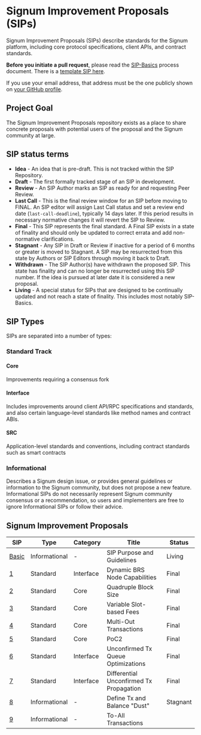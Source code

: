 # Signum Improvement Proposals (SIPs)

Signum Improvement Proposals (SIPs) describe standards for the Signum platform, including core protocol specifications, client APIs, and contract standards.

**Before you initiate a pull request**, please read the [SIP-Basics](./SIP/sip-basic.md) process document.
There is a [template SIP here](./SIP/sip-template.md). 

If you use your email address, that address must be the one publicly shown on [your GitHub profile](https://github.com/settings/profile).

## Project Goal

The Signum Improvement Proposals repository exists as a place to share concrete proposals with potential users of the proposal and the Signum community at large.

## SIP status terms

-   **Idea** - An idea that is pre-draft. This is not tracked within the SIP Repository.
-   **Draft** - The first formally tracked stage of an SIP in development. 
-   **Review** - An SIP Author marks an SIP as ready for and requesting Peer Review.
-   **Last Call** - This is the final review window for an SIP before moving to FINAL. An SIP editor will assign Last Call status and set a review end date (`last-call-deadline`), typically 14 days later. If this period results in necessary normative changes it will revert the SIP to Review.
-   **Final** - This SIP represents the final standard. A Final SIP exists in a state of finality and should only be updated to correct errata and add non-normative clarifications.
-   **Stagnant** - Any SIP in Draft or Review if inactive for a period of 6 months or greater is moved to Stagnant. A SIP may be resurrected from this state by Authors or SIP Editors through moving it back to Draft.
-   **Withdrawn** - The SIP Author(s) have withdrawn the proposed SIP. This state has finality and can no longer be resurrected using this SIP number. If the idea is pursued at later date it is considered a new proposal.
-   **Living** - A special status for SIPs that are designed to be continually updated and not reach a state of finality. This includes most notably SIP-Basics.

## SIP Types

SIPs are separated into a number of types:

### Standard Track

#### Core

Improvements requiring a consensus fork 

#### Interface

Includes improvements around client API/RPC specifications and standards, and also certain language-level standards like method names and contract ABIs.

#### SRC

Application-level standards and conventions, including contract standards such as smart contracts  

### Informational 

Describes a Signum design issue, or provides general guidelines or information to the Signum community, but does not propose a new feature. Informational SIPs do not necessarily represent Signum community consensus or a recommendation, so users and implementers are free to ignore Informational SIPs or follow their advice.

## Signum Improvement Proposals

| SIP  | Type  | Category | Title|  Status |
| -----| ----------- | ---------------- | ---------------------- | ------- |
| [Basic](./SIP/sip-basic.md )  | Informational| -|SIP Purpose and Guidelines     | Living| 
| [1](./SIP/sip-1.md )  | Standard  | Interface   | Dynamic BRS Node Capabilities    | Final   | 
| [2](./SIP/sip-2.md )  | Standard  | Core  |Quadruple Block Size                        | Final   | 
| [3](./SIP/sip-3.md )  | Standard  | Core  |Variable Slot-based Fees                        | Final   | 
| [4](./SIP/sip-4.md )  | Standard  | Core  | Multi-Out Transactions                     | Final   | 
| [5](./SIP/sip-5.md )  | Standard  | Core      | PoC2          | Final   | 
| [6](./SIP/sip-6.md )  | Standard  | Interface| Unconfirmed Tx Queue Optimizations          | Final   | 
| [7](./SIP/sip-7.md )  | Standard  | Interface| Differential Unconfirmed Tx Propagation          | Final   |
| [8](./SIP/sip-8.md )  | Informational| -| Define Tx and Balance "Dust"          | Stagnant   |
| [9](./SIP/sip-9.md )  | Informational| -| To-All Transactions      
